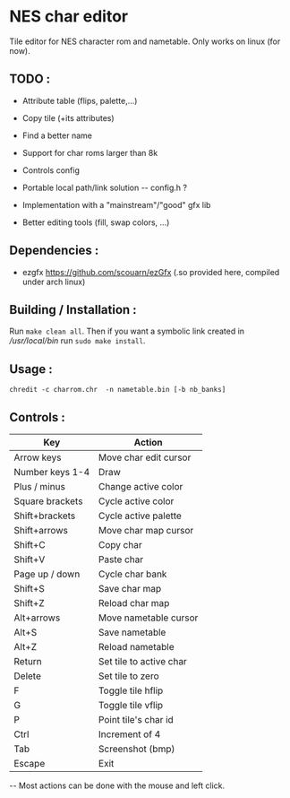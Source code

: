 # NES char editor

Tile editor for NES character rom and nametable.
Only works on linux (for now).

## TODO :
- Attribute table (flips, palette,...)
- Copy tile (+its attributes)

- Find a better name

- Support for char roms larger than 8k
- Controls config
- Portable local path/link solution -- config.h ?
- Implementation with a "mainstream"/"good" gfx lib
- Better editing tools (fill, swap colors, ...)


## Dependencies :
- ezgfx https://github.com/scouarn/ezGfx
	(.so provided here, compiled under arch linux)


## Building / Installation :
Run `make clean all`. Then if you want a symbolic link created in _/usr/local/bin_ run `sudo make install`. 


## Usage :

`chredit -c charrom.chr  -n nametable.bin [-b nb_banks]`


## Controls :
| Key 				| Action 	  		  		|
|-------------------|---------------------------|
| Arrow keys 		| Move char edit cursor    	|
| Number keys 1-4 	| Draw 				  		|
| Plus / minus      | Change active color 		|
| Square brackets 	| Cycle active color  		|
| Shift+brackets 	| Cycle active palette		|
| Shift+arrows	 	| Move char map cursor  	|
| Shift+C		 	| Copy char 		  		|
| Shift+V		 	| Paste char 		  		|
| Page up / down	| Cycle char bank      		|
| Shift+S		 	| Save char map		  		|
| Shift+Z		 	| Reload char map	  		|
| Alt+arrows		| Move nametable cursor 	|
| Alt+S 			| Save nametable			|
| Alt+Z 			| Reload nametable 			|
| Return 			| Set tile to active char	|
| Delete 			| Set tile to zero			|
| F 				| Toggle tile hflip  		|
| G 				| Toggle tile vflip	  		|
| P 				| Point tile's char	id		|
| Ctrl 				| Increment of 4 	  		|
| Tab 				| Screenshot (bmp)	  		|
| Escape 		 	| Exit 				  		|


-- Most actions can be done with the mouse and left click. 

